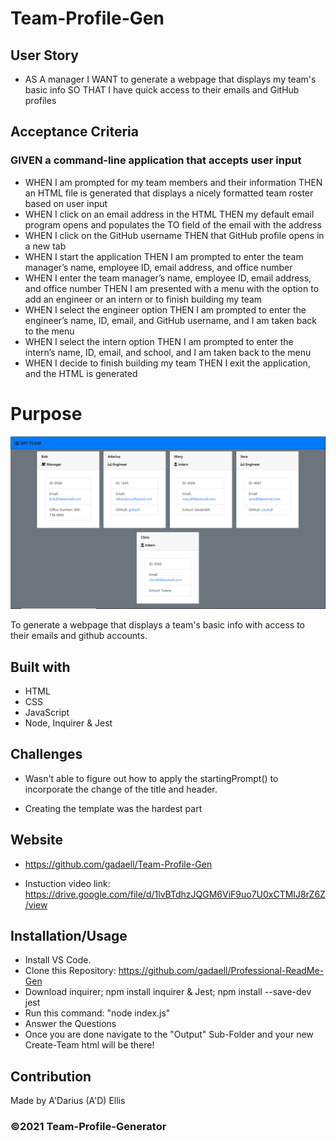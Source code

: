 # Team-Profile-Gen

## User Story

- AS A manager
  I WANT to generate a webpage that displays my team's basic info
  SO THAT I have quick access to their emails and GitHub profiles

## Acceptance Criteria

### GIVEN a command-line application that accepts user input

- WHEN I am prompted for my team members and their information
  THEN an HTML file is generated that displays a nicely formatted team roster based on user input
- WHEN I click on an email address in the HTML
  THEN my default email program opens and populates the TO field of the email with the address
- WHEN I click on the GitHub username
  THEN that GitHub profile opens in a new tab
- WHEN I start the application
  THEN I am prompted to enter the team manager’s name, employee ID, email address, and office number
- WHEN I enter the team manager’s name, employee ID, email address, and office number
  THEN I am presented with a menu with the option to add an engineer or an intern or to finish building my team
- WHEN I select the engineer option
  THEN I am prompted to enter the engineer’s name, ID, email, and GitHub username, and I am taken back to the menu
- WHEN I select the intern option
  THEN I am prompted to enter the intern’s name, ID, email, and school, and I am taken back to the menu
- WHEN I decide to finish building my team
  THEN I exit the application, and the HTML is generated

# Purpose
![Screenshot](./src/assets/screenshot-team-profile.PNG)

To generate a webpage that displays a team's basic info with access to their emails and github accounts.

## Built with

- HTML
- CSS
- JavaScript
- Node, Inquirer & Jest

## Challenges

- Wasn't able to figure out how to apply the startingPrompt() to incorporate the change of the title and header.

- Creating the template was the hardest part

## Website

- https://github.com/gadaell/Team-Profile-Gen

- Instuction video link: https://drive.google.com/file/d/1lvBTdhzJQGM6ViF9uo7U0xCTMIJ8rZ6Z/view

## Installation/Usage

- Install VS Code.
- Clone this Repository: https://github.com/gadaell/Professional-ReadMe-Gen
- Download inquirer; npm install inquirer & Jest; npm install --save-dev jest
- Run this command: "node index.js"
- Answer the Questions
- Once you are done navigate to the "Output" Sub-Folder and your new Create-Team html will be there!

## Contribution

Made by A'Darius (A'D) Ellis

### ©️2021 Team-Profile-Generator
